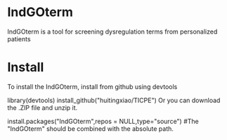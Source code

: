 IndGOterm
======
IndGOterm is a tool for screening dysregulation terms from personalized patients
# Install
To install the IndGOterm, install from github using devtools

library(devtools)
install_github("huitingxiao/TICPE")
Or you can download the .ZIP file and unzip it.

install.packages("IndGOterm",repos = NULL,type="source")
#The "IndGOterm" should be combined with the absolute path.
